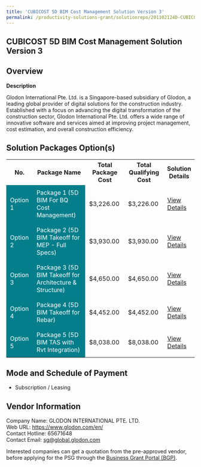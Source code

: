 ```yaml
---
title: 'CUBICOST 5D BIM Cost Management Solution Version 3'
permalink: /productivity-solutions-grant/solutionrepo/201102124D-CUBICOST-5D-BIM-Cost-MGT-SLN-v-3-G
---
```


## CUBICOST 5D BIM Cost Management Solution Version 3

## Overview

**Description**

Glodon International Pte. Ltd. is a Singapore-based subsidiary of Glodon, a leading global provider of digital solutions for the construction industry. Established with a focus on advancing the digital transformation of the construction sector, Glodon International Pte. Ltd. offers a wide range of innovative software and services aimed at improving project management, cost estimation, and overall construction efficiency.

## Solution Packages Option(s)

<table>
<tr>
<th><b>No.</b></th>
<th><b>Package Name</b></th>
<th><b>Total Package Cost</b></th>
<th><b>Total Qualifying Cost</b></th>
<th><b>Solution Details</b></th>
</tr>
<tr>
<td style='padding: 10px; background-color: #037E8A; color: #FFFFFF;'>Option 1</td>
<td style='padding: 10px; background-color: #037E8A; color: #FFFFFF;'>Package 1 (5D BIM For BQ Cost Management)</td>
<td style='padding: 10px;'>$3,226.00</td>
<td style='padding: 10px;'>$3,226.00</td>
<td style='padding: 10px;'><a href='/images/psg/201102124D_20240118_07082025_Desensitised_Annex3_Part1.pdf' target='_blank'>View Details</a></td>
</tr>
<tr>
<td style='padding: 10px; background-color: #037E8A; color: #FFFFFF;'>Option 2</td>
<td style='padding: 10px; background-color: #037E8A; color: #FFFFFF;'>Package 2 (5D BIM Takeoff for MEP - Full Specs)</td>
<td style='padding: 10px;'>$3,930.00</td>
<td style='padding: 10px;'>$3,930.00</td>
<td style='padding: 10px;'><a href='/images/psg/201102124D_20240118_07082025_Desensitised_Annex3_Part2.pdf' target='_blank'>View Details</a></td>
</tr>
<tr>
<td style='padding: 10px; background-color: #037E8A; color: #FFFFFF;'>Option 3</td>
<td style='padding: 10px; background-color: #037E8A; color: #FFFFFF;'>Package 3 (5D BIM Takeoff for Architecture & Structure)</td>
<td style='padding: 10px;'>$4,650.00</td>
<td style='padding: 10px;'>$4,650.00</td>
<td style='padding: 10px;'><a href='/images/psg/201102124D_20240118_07082025_Desensitised_Annex3_Part3.pdf' target='_blank'>View Details</a></td>
</tr>
<tr>
<td style='padding: 10px; background-color: #037E8A; color: #FFFFFF;'>Option 4</td>
<td style='padding: 10px; background-color: #037E8A; color: #FFFFFF;'>Package 4 (5D BIM Takeoff for Rebar)</td>
<td style='padding: 10px;'>$4,452.00</td>
<td style='padding: 10px;'>$4,452.00</td>
<td style='padding: 10px;'><a href='/images/psg/201102124D_20240118_07082025_Desensitised_Annex3_Part4.pdf' target='_blank'>View Details</a></td>
</tr>
<tr>
<td style='padding: 10px; background-color: #037E8A; color: #FFFFFF;'>Option 5</td>
<td style='padding: 10px; background-color: #037E8A; color: #FFFFFF;'>Package 5 (5D BIM TAS with Rvt Integration)</td>
<td style='padding: 10px;'>$8,038.00</td>
<td style='padding: 10px;'>$8,038.00</td>
<td style='padding: 10px;'><a href='/images/psg/201102124D_20240118_07082025_Desensitised_Annex3_Part5.pdf' target='_blank'>View Details</a></td>
</tr>
</table>

## Mode and Schedule of Payment

 - Subscription / Leasing

## Vendor Information

 Company Name: GLODON INTERNATIONAL PTE. LTD.<br>Web URL: https://www.glodon.com/en/ <br>Contact Hotline: 65671648 <br>Contact Email: sg@global.glodon.com <br>

Interested companies can get a quotation from the pre-approved vendor, before applying for the PSG through the <a href='https://www.businessgrants.gov.sg/' target='_blank' rel='noopener'>Business Grant Portal (BGP)</a>.

<script src="/jquery/resize-tables.js"></script>
